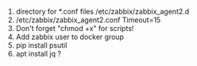 1. directory for *.conf files /etc/zabbix/zabbix_agent2.d
2. /etc/zabbix/zabbix_agent2.conf  Timeout=15
3. Don't forget "chmod +x" for scripts!
4. Add zabbix user to docker group
5. pip install psutil
6. apt install jq ?